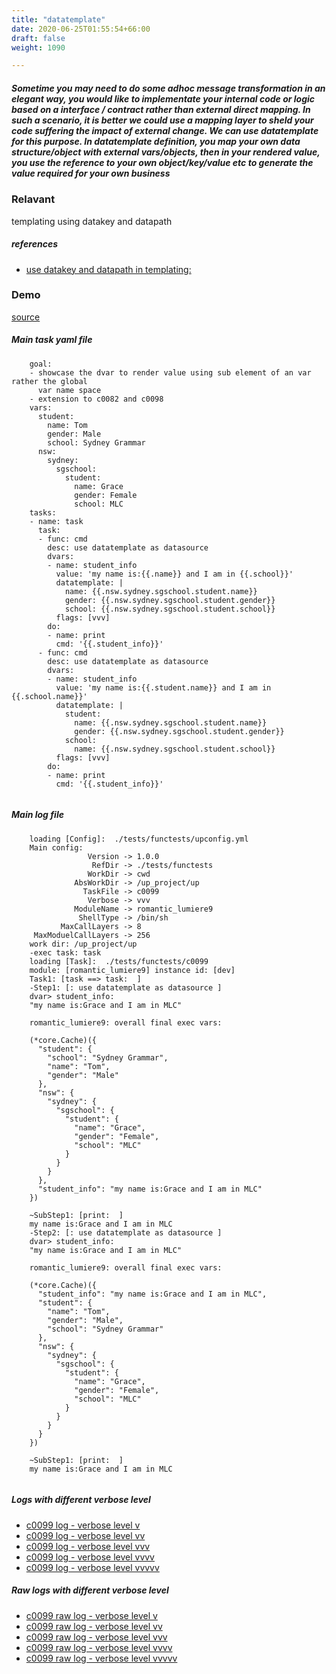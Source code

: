 ```yaml
---
title: "datatemplate"
date: 2020-06-25T01:55:54+66:00
draft: false
weight: 1090

---
```


##### Sometime you may need to do some adhoc message transformation in an elegant way, you would like to implementate your internal code or logic based on a interface / contract rather than external direct mapping. In such a scenario, it is better we could use a mapping layer to sheld your code suffering the impact of external change. We can use datatemplate for this purpose. In datatemplate definition, you map your own data structure/object with external vars/objects, then in your rendered value, you use the reference to your own object/key/value etc to generate the value required for your own business


### Relavant


templating using datakey and datapath









##### references
* [use datakey and datapath in templating:](../../dvars/c0096)


### Demo








[source](https://github.com/upcmd/up/blob/master/tests/functests/c0099.yml)

##### Main task yaml file
```
    goal:
    - showcase the dvar to render value using sub element of an var rather the global
      var name space
    - extension to c0082 and c0098
    vars:
      student:
        name: Tom
        gender: Male
        school: Sydney Grammar
      nsw:
        sydney:
          sgschool:
            student:
              name: Grace
              gender: Female
              school: MLC
    tasks:
    - name: task
      task:
      - func: cmd
        desc: use datatemplate as datasource
        dvars:
        - name: student_info
          value: 'my name is:{{.name}} and I am in {{.school}}'
          datatemplate: |
            name: {{.nsw.sydney.sgschool.student.name}}
            gender: {{.nsw.sydney.sgschool.student.gender}}
            school: {{.nsw.sydney.sgschool.student.school}}
          flags: [vvv]
        do:
        - name: print
          cmd: '{{.student_info}}'
      - func: cmd
        desc: use datatemplate as datasource
        dvars:
        - name: student_info
          value: 'my name is:{{.student.name}} and I am in {{.school.name}}'
          datatemplate: |
            student:
              name: {{.nsw.sydney.sgschool.student.name}}
              gender: {{.nsw.sydney.sgschool.student.gender}}
            school:
              name: {{.nsw.sydney.sgschool.student.school}}
          flags: [vvv]
        do:
        - name: print
          cmd: '{{.student_info}}'
    
```
##### Main log file
```
    loading [Config]:  ./tests/functests/upconfig.yml
    Main config:
                 Version -> 1.0.0
                  RefDir -> ./tests/functests
                 WorkDir -> cwd
              AbsWorkDir -> /up_project/up
                TaskFile -> c0099
                 Verbose -> vvv
              ModuleName -> romantic_lumiere9
               ShellType -> /bin/sh
           MaxCallLayers -> 8
     MaxModuelCallLayers -> 256
    work dir: /up_project/up
    -exec task: task
    loading [Task]:  ./tests/functests/c0099
    module: [romantic_lumiere9] instance id: [dev]
    Task1: [task ==> task:  ]
    -Step1: [: use datatemplate as datasource ]
    dvar> student_info:
    "my name is:Grace and I am in MLC"
    
    romantic_lumiere9: overall final exec vars:
    
    (*core.Cache)({
      "student": {
        "school": "Sydney Grammar",
        "name": "Tom",
        "gender": "Male"
      },
      "nsw": {
        "sydney": {
          "sgschool": {
            "student": {
              "name": "Grace",
              "gender": "Female",
              "school": "MLC"
            }
          }
        }
      },
      "student_info": "my name is:Grace and I am in MLC"
    })
    
    ~SubStep1: [print:  ]
    my name is:Grace and I am in MLC
    -Step2: [: use datatemplate as datasource ]
    dvar> student_info:
    "my name is:Grace and I am in MLC"
    
    romantic_lumiere9: overall final exec vars:
    
    (*core.Cache)({
      "student_info": "my name is:Grace and I am in MLC",
      "student": {
        "name": "Tom",
        "gender": "Male",
        "school": "Sydney Grammar"
      },
      "nsw": {
        "sydney": {
          "sgschool": {
            "student": {
              "name": "Grace",
              "gender": "Female",
              "school": "MLC"
            }
          }
        }
      }
    })
    
    ~SubStep1: [print:  ]
    my name is:Grace and I am in MLC
    
```


##### Logs with different verbose level
* [c0099 log - verbose level v](../../logs/c0099_v)
* [c0099 log - verbose level vv](../../logs/c0099_vv)
* [c0099 log - verbose level vvv](../../logs/c0099_vvvv)
* [c0099 log - verbose level vvvv](../../logs/c0099_vvvv)
* [c0099 log - verbose level vvvvv](../../logs/c0099_vvvvv)

##### Raw logs with different verbose level
* [c0099 raw log - verbose level v](../../reflogs/c0099_v.log)
* [c0099 raw log - verbose level vv](../../reflogs/c0099_vv.log)
* [c0099 raw log - verbose level vvv](../../reflogs/c0099_vvv.log)
* [c0099 raw log - verbose level vvvv](../../reflogs/c0099_vvvv.log)
* [c0099 raw log - verbose level vvvvv](../../reflogs/c0099_vvvvv.log)







